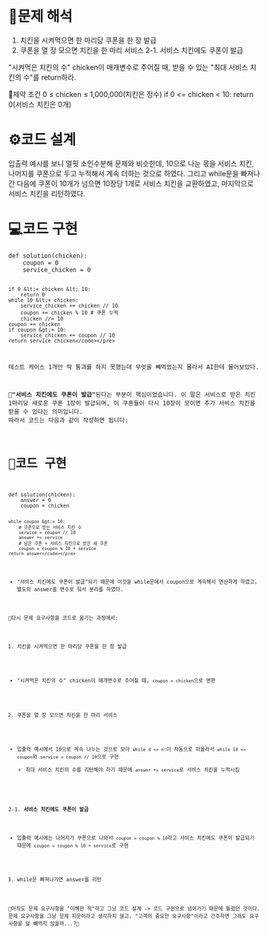 <h1 id="📜문제-해석">📜문제 해석</h1>
<ol>
<li>치킨을 시켜먹으면 한 마리당 쿠폰을 한 장 발급</li>
<li>쿠폰을 열 장 모으면 치킨을 한 마리 서비스
2-1. 서비스 치킨에도 쿠폰이 발급</li>
</ol>
<p>&quot;시켜먹은 치킨의 수&quot; chicken이 매개변수로 주어질 때, 받을 수 있는 &quot;최대 서비스 치킨의 수&quot;를 return하라.</p>
<p>🚧제약 조건
0 ≤ chicken ≤ 1,000,000(치킨은 정수)
if 0 &lt;= chicken &lt; 10: return 0(서비스 치킨은 0개)</p>
<h1 id="⚙️코드-설계">⚙️코드 설계</h1>
<p>입출력 예시를 보니 얼핏 소인수분해 문제와 비슷한데, 10으로 나눈 몫을 서비스 치킨, 나머지를 쿠폰으로 두고 누적해서 계속 더하는 것으로 하였다. 그리고 while문을 빠져나간 다음에 쿠폰이 10개가 넘으면 10장당 1개로 서비스 치킨을 교환하였고, 마지막으로 서비스 치킨을 리턴하였다.</p>
<h1 id="💻코드-구현">💻코드 구현</h1>
<pre><code class="language-python">def solution(chicken):
    coupon = 0
    service_chicken = 0

    if 0 &lt;= chicken &lt; 10:
        return 0
    while 10 &lt;= chicken:
        service_chicken += chicken // 10
        coupon += chicken % 10 # 쿠폰 누적
        chicken //= 10
    coupon += chicken
    if coupon &gt;= 10:
        service_chicken += coupon // 10
    return service_chicken</code></pre>
<p><img alt="" src="https://velog.velcdn.com/images/csj0209/post/188e1e00-ecfa-4a86-ae02-3e242c2383bc/image.png" />
테스트 케이스 1개만 딱 통과를 하지 못했는데 무엇을 빼먹었는지 몰라서 AI한테 물어보았다.</p>
<p>🤖<strong>&quot;서비스 치킨에도 쿠폰이 발급&quot;</strong>된다는 부분이 핵심이었습니다. 이 말은 서비스로 받은 치킨 1마리당 새로운 쿠폰 1장이 발급되며, 이 쿠폰들이 다시 10장이 모이면 추가 서비스 치킨을 받을 수 있다는 의미입니다.
따라서 코드는 다음과 같이 작성하면 됩니다:</p>
<h1 id="🤖코드-구현">🤖코드 구현</h1>
<pre><code class="language-python">def solution(chicken):
    answer = 0
    coupon = chicken

    while coupon &gt;= 10:
        # 쿠폰으로 받는 서비스 치킨 수
        service = coupon // 10
        answer += service
        # 남은 쿠폰 + 서비스 치킨으로 받은 새 쿠폰
        coupon = coupon % 10 + service
    return answer</code></pre>
<ul>
<li>&quot;서비스 치킨에도 쿠폰이 발급&quot;되기 때문에 이것을 while문에서 coupon으로 계속해서 연산하게 하였고, 별도의 answer를 변수로 둬서 분리를 하였다.</li>
</ul>
<p>📜다시 문제 요구사항을 코드로 옮기는 과정에서:</p>
<ol>
<li>치킨을 시켜먹으면 한 마리당 쿠폰을 한 장 발급</li>
</ol>
<ul>
<li>&quot;시켜먹은 치킨의 수&quot; chicken이 매개변수로 주어질 때, <code>coupon = chicken</code>으로 변환</li>
</ul>
<ol start="2">
<li>쿠폰을 열 장 모으면 치킨을 한 마리 서비스</li>
</ol>
<ul>
<li>입출력 예시에서 10으로 계속 나누는 것으로 보아 <code>while d &lt;= n:</code>이 자동으로 떠올라서 <code>while 10 &lt;= coupon</code>와 <code>service = coupon // 10</code>으로 구현<ul>
<li>최대 서비스 치킨의 수를 리턴해야 하기 때문에 <code>answer += service</code>로 서비스 치킨을 누적시킴</li>
</ul>
</li>
</ul>
<p>2-1. <strong>서비스 치킨에도 쿠폰이 발급</strong></p>
<ul>
<li>입출력 예시에는 나머지가 쿠폰으로 나와서 <code>coupon = coupon % 10</code>하고 서비스 치킨에도 쿠폰이 발급되기 때문에 <code>coupon = coupon % 10 + service</code>로 구현</li>
</ul>
<ol start="3">
<li>while문 빠져나가면 answer를 리턴</li>
</ol>
<p>📝아직도 문제 요구사항을 &quot;이해한 척&quot;하고 그냥 코드 설계 -&gt; 코드 구현으로 넘어가기 때문에 틀렸던 것이다. 문제 요구사항을 그냥 문제 지문이라고 생각하지 말고, &quot;고객의 중요한 요구사항&quot;이라고 간주하면 그래도 요구사항을 덜 빼먹지 않을까...?🤔</p>